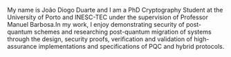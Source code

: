 My name is João Diogo Duarte and I am a PhD Cryptography Student at the University of Porto and INESC-TEC under the supervision of Professor Manuel Barbosa.In my work, I enjoy demonstrating security of post-quantum schemes and researching post-quantum migration of systems through the design, security proofs, verification and validation of high-assurance implementations and specifications of PQC and hybrid protocols.
